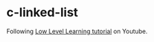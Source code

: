 # c-linked-list

Following [Low Level Learning tutorial](https://www.youtube.com/watch?v=dti0F7w3yOQ) on Youtube.